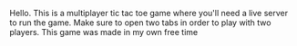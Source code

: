 Hello. This is a multiplayer tic tac toe game where you'll need a live server to run the game. Make sure to open two tabs in order to play
with two players. This game was made in my own free time
